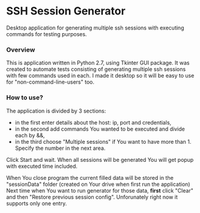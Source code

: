 # SSH Session Generator
Desktop application for generating multiple ssh sessions with executing commands for testing purposes. 

### Overview

This is application written in Python 2.7, using Tkinter GUI package. It was created to automate tests consisting of generating multiple
ssh sessions with few commands used in each. I made it desktop so it will be easy to use for "non-command-line-users" too. 

### How to use?

The application is divided by 3 sections:
* in the first enter details about the host: ip, port and credentials,
* in the second add commands You wanted to be executed and divide each by &&,
* in the third choose "Multiple sessions" if You want to have more than 1. Specify the number in the next area. 

Click Start and wait. When all sessions will be generated You will get popup with executed time included. 

When You close program the current filled data will be stored in the "sessionData" folder (created on Your drive when first run the application)
Next time when You want to run generator for those data, **first** click "Clear" and then "Restore previous session config". Unforunately
right now it supports only one entry. 
